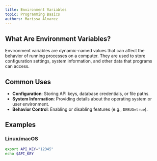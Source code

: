 ```yaml
---
title: Environment Variables
topic: Programming Basics
authors: Marissa Alvarez
---
```


## What Are Environment Variables?

Environment variables are dynamic-named values that can affect the behavior of running processes on a computer. They are used to store configuration settings, system information, and other data that programs can access.

## Common Uses

- **Configuration**: Storing API keys, database credentials, or file paths.
- **System Information**: Providing details about the operating system or user environment.
- **Behavior Control**: Enabling or disabling features (e.g., `DEBUG=true`).

## Examples

### Linux/macOS
```bash
export API_KEY="12345"
echo $API_KEY
